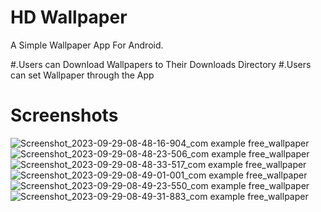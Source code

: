# HD Wallpaper

A Simple Wallpaper App For Android.

#.Users can Download Wallpapers to Their Downloads Directory
#.Users can set Wallpaper through the App


# Screenshots
![Screenshot_2023-09-29-08-48-16-904_com example free_wallpaper](https://github.com/rithik20/wallpaper_app/assets/96861390/3ff15b92-6582-4967-98bb-14c0dcb0cbda)
![Screenshot_2023-09-29-08-48-23-506_com example free_wallpaper](https://github.com/rithik20/wallpaper_app/assets/96861390/5f7e2528-acde-4966-810f-4e8397413551)
![Screenshot_2023-09-29-08-48-33-517_com example free_wallpaper](https://github.com/rithik20/wallpaper_app/assets/96861390/89d14533-85df-4a82-a546-aa06ee42c026)
![Screenshot_2023-09-29-08-49-01-001_com example free_wallpaper](https://github.com/rithik20/wallpaper_app/assets/96861390/a11ad777-76f2-476a-b112-c7ae1bf04944)
![Screenshot_2023-09-29-08-49-23-550_com example free_wallpaper](https://github.com/rithik20/wallpaper_app/assets/96861390/c81d54a4-500a-49d2-bb29-cdcbf2cc7e41)
![Screenshot_2023-09-29-08-49-31-883_com example free_wallpaper](https://github.com/rithik20/wallpaper_app/assets/96861390/5c26311e-28f7-4cac-8ff6-d95e821fd1c4)
